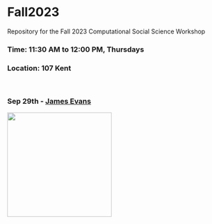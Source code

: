 # Fall2023
Repository for the Fall 2023 Computational Social Science Workshop
### Time: 11:30 AM to 12:00 PM, Thursdays
### Location: 107 Kent

<br>

### Sep 29th - [James Evans](https://github.com/uchicago-computation-workshop/Fall2023/evans-9-28/evans.md)

<div><img src="https://macss.uchicago.edu/sites/macss.uchicago.edu/files/styles/columnwidth-wider/public/uploads/images/JamesEvans_0.jpg?itok=wYsSKKDu" width="240" height="240"></div>
